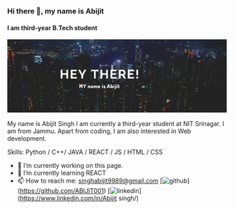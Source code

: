 ### Hi there 👋, my name is Abijit
#### I am third-year B.Tech student
![](IamAbijitSingh.png)

My name is Abijit Singh
I am currently a third-year student at NIT Srinagar. I am from Jammu. Apart from coding, I am also interested in Web development.



Skills: Python / C++/ JAVA / REACT / JS / HTML / CSS

- 🔭 I’m currently working on this page. 
- 🌱 I’m currently learning REACT 
- 📫 How to reach me: singhabijit9989@gmail.com 
[<img src='https://cdn.jsdelivr.net/npm/simple-icons@3.0.1/icons/github.svg' alt='github' height='20'>]
(https://github.com/ABIJIT001)
 [<img src='https://cdn.jsdelivr.net/npm/simple-icons@3.0.1/icons/linkedin.svg' alt='linkedin' height='20'>](https://www.linkedin.com/in/Abijit singh/)  


